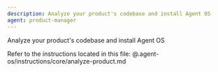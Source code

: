 ```yaml
---
description: Analyze your product's codebase and install Agent OS
agent: product-manager
---
```


Analyze your product's codebase and install Agent OS

Refer to the instructions located in this file:
@.agent-os/instructions/core/analyze-product.md
